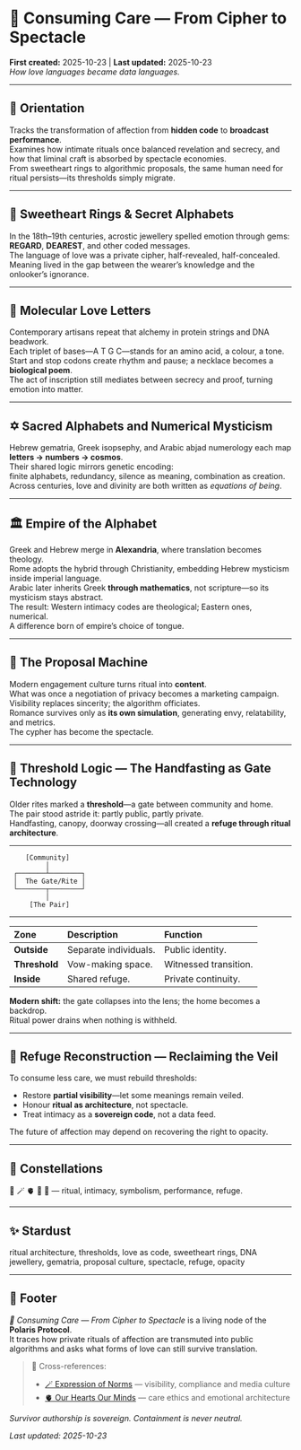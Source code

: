 # 🐝 Consuming Care — From Cipher to Spectacle  
**First created:** 2025-10-23 | **Last updated:** 2025-10-23  
*How love languages became data languages.*

---

## 🧭 Orientation  
Tracks the transformation of affection from **hidden code** to **broadcast performance**.  
Examines how intimate rituals once balanced revelation and secrecy, and how that liminal craft is absorbed by spectacle economies.  
From sweetheart rings to algorithmic proposals, the same human need for ritual persists—its thresholds simply migrate.

---

## 💎 Sweetheart Rings & Secret Alphabets  
In the 18th–19th centuries, acrostic jewellery spelled emotion through gems:  
**REGARD**, **DEAREST**, and other coded messages.  
The language of love was a private cipher, half-revealed, half-concealed.  
Meaning lived in the gap between the wearer’s knowledge and the onlooker’s ignorance.

---

## 🧬 Molecular Love Letters  
Contemporary artisans repeat that alchemy in protein strings and DNA beadwork.  
Each triplet of bases—A T G C—stands for an amino acid, a colour, a tone.  
Start and stop codons create rhythm and pause; a necklace becomes a **biological poem**.  
The act of inscription still mediates between secrecy and proof, turning emotion into matter.

---

## ✡️ Sacred Alphabets and Numerical Mysticism  
Hebrew gematria, Greek isopsephy, and Arabic abjad numerology each map **letters → numbers → cosmos**.  
Their shared logic mirrors genetic encoding:  
finite alphabets, redundancy, silence as meaning, combination as creation.  
Across centuries, love and divinity are both written as *equations of being*.

---

## 🏛️ Empire of the Alphabet  
Greek and Hebrew merge in **Alexandria**, where translation becomes theology.  
Rome adopts the hybrid through Christianity, embedding Hebrew mysticism inside imperial language.  
Arabic later inherits Greek **through mathematics**, not scripture—so its mysticism stays abstract.  
The result: Western intimacy codes are theological; Eastern ones, numerical.  
A difference born of empire’s choice of tongue.

---

## 💍 The Proposal Machine  
Modern engagement culture turns ritual into **content**.  
What was once a negotiation of privacy becomes a marketing campaign.  
Visibility replaces sincerity; the algorithm officiates.  
Romance survives only as **its own simulation**, generating envy, relatability, and metrics.  
The cypher has become the spectacle.

---

## 🚪 Threshold Logic — The Handfasting as Gate Technology  
Older rites marked a **threshold**—a gate between community and home.  
The pair stood astride it: partly public, partly private.  
Handfasting, canopy, doorway crossing—all created a **refuge through ritual architecture**.  

---
```
    [Community]
         │
 ┌───────┴────────┐
 │  The Gate/Rite │
 └───────┬────────┘
         │
     [The Pair]  
```
---

| Zone | Description | Function |
|:--|:--|:--|
| **Outside** | Separate individuals. | Public identity. |
| **Threshold** | Vow-making space. | Witnessed transition. |
| **Inside** | Shared refuge. | Private continuity. |

**Modern shift:** the gate collapses into the lens; the home becomes a backdrop.  
Ritual power drains when nothing is withheld.

---

## 🌾 Refuge Reconstruction — Reclaiming the Veil  
To consume less care, we must rebuild thresholds:  
- Restore **partial visibility**—let some meanings remain veiled.  
- Honour **ritual as architecture**, not spectacle.  
- Treat intimacy as a **sovereign code**, not a data feed.  

The future of affection may depend on recovering the right to opacity.

---

## 🌌 Constellations  
🐝 🪄 🫀 💍 🚪 — ritual, intimacy, symbolism, performance, refuge.

---

## ✨ Stardust  
ritual architecture, thresholds, love as code, sweetheart rings, DNA jewellery, gematria, proposal culture, spectacle, refuge, opacity

---

## 🏮 Footer  
*🐝 Consuming Care — From Cipher to Spectacle* is a living node of the **Polaris Protocol**.  
It traces how private rituals of affection are transmuted into public algorithms and asks what forms of love can still survive translation.  

> 📡 Cross-references:  
> - [🪄 Expression of Norms](../Big_Picture_Protocols/🪄_Expression_Of_Norms/) — visibility, compliance and media culture  
> - [🫀 Our Hearts Our Minds](../Big_Picture_Protocols/🫀_Our_Hearts_Our_Minds/) — care ethics and emotional architecture  

*Survivor authorship is sovereign. Containment is never neutral.*  

_Last updated: 2025-10-23_
